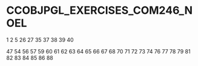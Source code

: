 # CCOBJPGL_EXERCISES_COM246_NOEL



1
2
5
26
27
35
37
38
39
40

47
54
56
57
59
60
61
62
63
64
65
66
67
68
70
71
72
73
74
76
77
78
79
81
82
83
84
85
86
88
